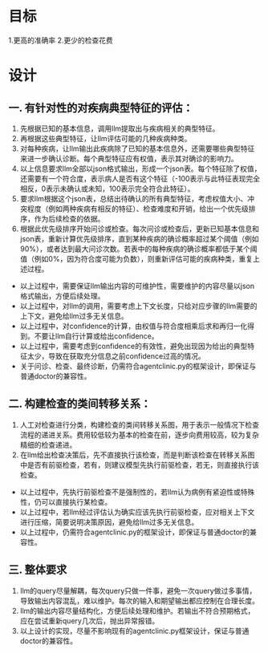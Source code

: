 # 目标
1.更高的准确率
2.更少的检查花费

# 设计
## 一. 有针对性的对疾病典型特征的评估：
1. 先根据已知的基本信息，调用llm提取出与疾病相关的典型特征。
2. 再根据这些典型特征，让llm评估可能的几种疾病种类。
3. 对每种疾病，让llm输出此疾病除了已知的基本信息外，还需要哪些典型特征来进一步确认诊断。每个典型特征应有权值，表示其对确诊的影响力。
4. 以上信息要求llm全部以json格式输出，形成一个json表。每个特征除了权值，还需要有一个符合度，表示病人是否有这个特征（-100表示与此特征表现完全相反，0表示未确认或未知，100表示完全符合此特征）。
5. 要求llm根据这个json表，总结出待确认的所有典型特征，考虑权值大小、冲突程度（例如两种疾病有相反的特征）、检查难度和开销，给出一个优先级排序，作为后续检查的依据。
6. 根据此优先级排序开始问诊或检查。每次问诊或检查后，更新已知基本信息和json表，重新计算优先级排序，直到某种疾病的确诊概率超过某个阈值（例如90%），或者达到最大问诊次数。若表中的每种疾病的确诊概率都低于某个阈值（例如0%，因为符合度可能为负数），则重新评估可能的疾病种类，重复上述过程。

- 以上过程中，需要保证llm输出内容的可维护性，需要维护的内容尽量以json格式输出，方便后续处理。
- 以上过程中，对llm的调用，需要考虑上下文长度，只给对应步骤的llm需要的上下文，避免给llm过多无关信息。
- 以上过程中，对confidence的计算，由权值与符合度相乘后求和再归一化得到。不要让llm自行计算或给出confidence。
- 以上过程中，需要考虑到confidence的有效性，避免出现因为给出的典型特征太少，导致在获取充分信息之前confidence过高的情况。
- 关于问诊、检查、最终诊断，仍需符合agentclinic.py的框架设计，即保证与普通doctor的兼容性。

## 二. 构建检查的类间转移关系：
1. 人工对检查进行分类，构建检查的类间转移关系图，用于表示一般情况下检查流程的递进关系。费用较低较为基本的检查在前，逐步向费用较高，较为复杂精细的检查递进。
2. 在llm给出检查决策后，先不直接执行该检查，而是判断该检查在转移关系图中是否有前驱检查，若有，则建议模型先执行前驱检查，若无，则直接执行该检查。

- 以上过程中，先执行前驱检查不是强制性的，若llm认为病例有紧迫性或特殊性，仍可以直接执行某检查。
- 以上过程中，若llm经过评估认为确实应该先执行前驱检查，应对相关上下文进行压缩，简要说明决策原因，避免给llm过多无关信息。
- 以上过程中，仍需符合agentclinic.py的框架设计，即保证与普通doctor的兼容性。

## 三. 整体要求
1. llm的query尽量解耦，每次query只做一件事，避免一次query做过多事情，导致输出内容混乱，难以维护。每次的输入和期望输出都应控制在合理长度。
2. llm的输出内容尽量结构化，方便后续处理和维护。若输出不符合预期格式，应在尝试重新query几次后，抛出异常报错。
3. 以上设计的实现，尽量不影响现有的agentclinic.py框架设计，保证与普通doctor的兼容性。